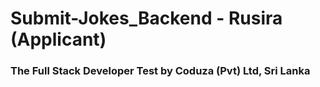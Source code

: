 # Submit-Jokes_Backend - Rusira (Applicant)

### The Full Stack Developer Test by Coduza (Pvt) Ltd, Sri Lanka
